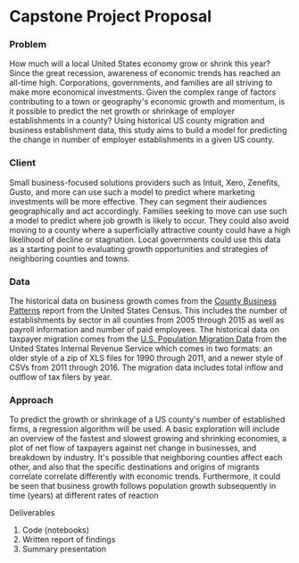 # Capstone Project Proposal

### Problem

How much will a local United States economy grow or shrink this year? Since the great recession, awareness of economic trends has reached an all-time high. Corporations, governments, and families are all striving to make more economical investments. Given the complex range of factors contributing to a town or geography's economic growth and momentum, is it possible to predict the net growth or shrinkage of employer establishments in a county? Using historical US county migration and business establishment data, this study aims to build a model for predicting the change in number of employer establishments in a given US county.

### Client

Small business-focused solutions providers such as Intuit, Xero, Zenefits, Gusto, and more can use such a model to predict where marketing investments will be more effective. They can segment their audiences geographically and act accordingly. Families seeking to move can use such a model to predict where job growth is likely to occur. They could also avoid moving to a county where a superficially attractive county could have a high likelihood of decline or stagnation. Local governments could use this data as a starting point to evaluating growth opportunities and strategies of neighboring counties and towns.

### Data

The historical data on business growth comes from the [County Business Patterns](https://www.census.gov/programs-surveys/cbp.html) report from the United States Census. This includes the number of establishments by sector in all counties from 2005 through 2015 as well as payroll information and number of paid employees. The historical data on taxpayer migration comes from the [U.S. Population Migration Data](https://www.irs.gov/statistics/soi-tax-stats-migration-data) from the United States Internal Revenue Service which comes in two formats: an older style of a zip of XLS files for 1990 through 2011, and a newer style of CSVs from 2011 through 2016. The migration data includes total inflow and outflow of tax filers by year.

### Approach

To predict the growth or shrinkage of a US county's number of established firms, a regression algorithm will be used. A basic exploration will include an overview of the fastest and slowest growing and shrinking economies, a plot of net flow of taxpayers against net change in businesses, and breakdown by industry. It's possible that neighboring counties affect each other, and also that the specific destinations and origins of migrants correlate correlate differently with economic trends. Furthermore, it could be seen that business growth follows population growth subsequently in time (years) at different rates of reaction

Deliverables

1. Code (notebooks)
2. Written report of findings
3. Summary presentation
